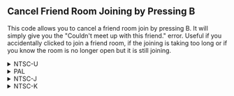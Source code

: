 ## Cancel Friend Room Joining by Pressing B

This code allows you to cancel a friend room join by pressing B. It will simply give you the "Couldn't meet up with this friend." error. Useful if you accidentally clicked to join a friend room, if the joining is taking too long or if you know the room is no longer open but it is still joining.

<details>
<summary>NTSC-U</summary>

```powerpc
C262DD78 00000004
3FE0809C 83FF8F4C
A3FF0060 73FF0002
41820008 38600003
2C030003 00000000
```
</details>

<details>
<summary>PAL</summary>

```powerpc
C25DD85C 00000004
3FE0809C 83FFD70C
A3FF0060 73FF0002
41820008 38600003
2C030003 00000000
```
</details>

<details>
<summary>NTSC-J</summary>

```powerpc
C25DD138 00000004
3FE0809C 83FFC76C
A3FF0060 73FF0002
41820008 38600003
2C030003 00000000
```
</details>

<details>
<summary>NTSC-K</summary>

```powerpc
C25CB9F8 00000004
3FE0809B 83FFBD4C
A3FF0060 73FF0002
41820008 38600003
2C030003 00000000
```
</details>
